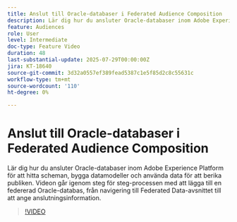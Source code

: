 ```yaml
---
title: Anslut till Oracle-databaser i Federated Audience Composition
description: Lär dig hur du ansluter Oracle-databaser inom Adobe Experience Platform för att hitta scheman, bygga datamodeller och använda data för att berika publiken. Videon går igenom steg för steg-processen med att lägga till en federerad Oracle-databas, från navigering till Federated Data-avsnittet till att ange anslutningsinformation.
feature: Audiences
role: User
level: Intermediate
doc-type: Feature Video
duration: 48
last-substantial-update: 2025-07-29T00:00:00Z
jira: KT-18640
source-git-commit: 3d32a0557ef389fead5387c1e5f85d2c8c55631c
workflow-type: tm+mt
source-wordcount: '110'
ht-degree: 0%

---
```



# Anslut till Oracle-databaser i Federated Audience Composition

Lär dig hur du ansluter Oracle-databaser inom Adobe Experience Platform för att hitta scheman, bygga datamodeller och använda data för att berika publiken. Videon går igenom steg för steg-processen med att lägga till en federerad Oracle-databas, från navigering till Federated Data-avsnittet till att ange anslutningsinformation.

>[!VIDEO](https://video.tv.adobe.com/v/3470080/?learn=on&enablevpops&captions=swe)

